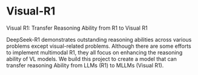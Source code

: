 # Visual-R1
Visual R1: Transfer Reasoning Ability from R1 to Visual R1

DeepSeek-R1 demonstrates outstanding reasoning abilities across various problems except visual-related problems. Although there are some efforts to implement multimodal R1, they all focus on enhancing the reasoning ability of VL models. We build this project to create a model that can transfer reasoning Ability from LLMs (R1) to MLLMs (Visual R1).
